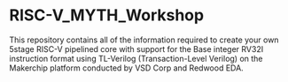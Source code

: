 # RISC-V_MYTH_Workshop

This repository contains all of the information required to create your own 5stage RISC-V pipelined core with support for the Base integer RV32I instruction format using TL-Verilog (Transaction-Level Verilog) on the Makerchip platform conducted by VSD Corp and Redwood EDA.
